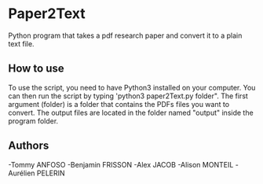 # Paper2Text
Python program that takes a pdf research paper and convert it to a plain text file.

## How to use
To use the script, you need to have Python3 installed on your computer. You can then run the script by typing 'python3 paper2Text.py folder". The first argument (folder) is a folder that contains the PDFs files you want to convert. The output files are located in the folder named "output" inside the program folder.

## Authors
-Tommy ANFOSO
-Benjamin FRISSON
-Alex JACOB
-Alison MONTEIL
-Aurélien PELERIN
